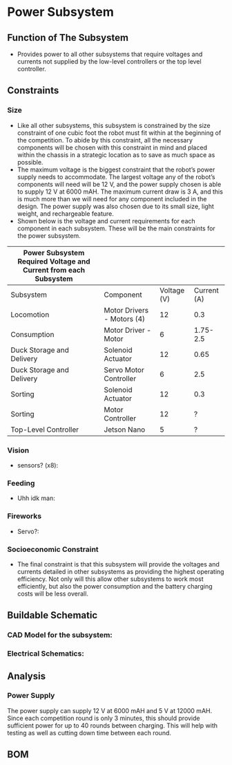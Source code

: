 # **Power Subsystem**
## **Function of The Subsystem** 
- Provides power to all other subsystems that require voltages and currents not supplied by the low-level controllers or the top level controller.
## **Constraints**
### **Size**

- Like all other subsystems, this subsystem is constrained by the size constraint of one cubic foot the robot must fit within at the beginning of the competition. To abide by this constraint, all the necessary components will be chosen with this constraint in mind and placed within the chassis in a strategic location as to save as much space as possible.
- The maximum voltage is the biggest constraint that the robot’s power supply needs to accommodate. The largest voltage any of the robot’s components will need will be 12 V, and the power supply chosen is able to supply 12 V at 6000 mAH. The maximum current draw is 3 A, and this is much more than we will need for any component included in the design. The power supply was also chosen due to its small size, light weight, and rechargeable feature.
- Shown below is the voltage and current requirements for each component in each subsystem. These will be the main constraints for the power subsystem.

| Power Subsystem Required Voltage and Current from each Subsystem |                            |             |             |
|----------------------------------------------------------------|----------------------------|-------------|-------------|
| Subsystem                                                      | Component                  | Voltage (V) | Current (A) |
| Locomotion                                                     | Motor Drivers - Motors (4) | 12          | 0.3         |
| Consumption                                                    | Motor Driver - Motor       | 6           | 1.75-2.5    |
| Duck Storage and Delivery                                      | Solenoid Actuator          | 12          | 0.65        |
| Duck Storage and Delivery                                      | Servo Motor Controller     | 6           | 2.5         |
| Sorting                                                        | Solenoid Actuator          | 12          | 0.3         |
| Sorting                                                        | Motor Controller           | 12          | ?           |
| Top-Level Controller                                           | Jetson Nano                | 5           | ?           |

### **Vision** 
- sensors? (x8):
### **Feeding**
- Uhh idk man:
### **Fireworks**
- Servo?:
### **Socioeconomic Constraint**

- The final constraint is that this subsystem will provide the voltages and currents detailed in other subsystems as providing the highest operating efficiency. Not only will this allow other subsystems to work most efficiently, but also the power consumption and the battery charging costs will be less overall.

## **Buildable Schematic**

### **CAD Model for the subsystem:**

### **Electrical Schematics:**

## **Analysis**

### Power Supply 
The power supply can supply 12 V at 6000 mAH and 5 V at 12000 mAH. Since each competition round is only 3 minutes, this should provide sufficient power for up to 40 rounds between charging. This will help with testing as well as cutting down time between each round. 

## **BOM**
